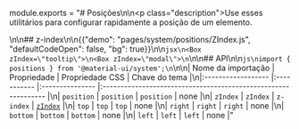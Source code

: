 module.exports = "# Posições\n\n<p class=\"description\">Use esses utilitários para configurar rapidamente a posição de um elemento.</p>\n\n## z-index\n\n{{\"demo\": \"pages/system/positions/ZIndex.js\", \"defaultCodeOpen\": false, \"bg\": true}}\n\n```jsx\n<Box zIndex=\"tooltip\">\n<Box zIndex=\"modal\">\n```\n\n## API\n\n```js\nimport { positions } from '@material-ui/system';\n```\n\n| Nome da importação | Propriedade | Propriedade CSS | Chave do tema                                                  |\n|:------------------ |:----------- |:--------------- |:-------------------------------------------------------------- |\n| `position`         | `position`  | `position`      | none                                                           |\n| `zIndex`           | `zIndex`    | `z-index`       | [`zIndex`](/customization/default-theme/?expand-path=$.zIndex) |\n| `top`              | `top`       | `top`           | none                                                           |\n| `right`            | `right`     | `right`         | none                                                           |\n| `bottom`           | `bottom`    | `bottom`        | none                                                           |\n| `left`             | `left`      | `left`          | none                                                           |"